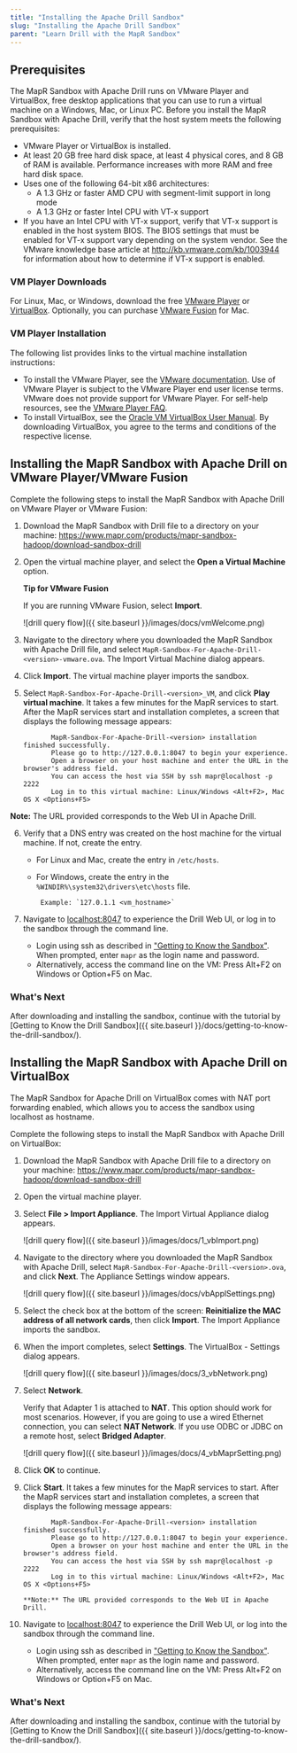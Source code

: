 ```yaml
---
title: "Installing the Apache Drill Sandbox"
slug: "Installing the Apache Drill Sandbox"
parent: "Learn Drill with the MapR Sandbox"
---
```

## Prerequisites

The MapR Sandbox with Apache Drill runs on VMware Player and VirtualBox, free
desktop applications that you can use to run a virtual machine on a Windows,
Mac, or Linux PC. Before you install the MapR Sandbox with Apache Drill,
verify that the host system meets the following prerequisites:

  * VMware Player or VirtualBox is installed.
  * At least 20 GB free hard disk space, at least 4 physical cores, and 8 GB of RAM is available. Performance increases with more RAM and free hard disk space.
  * Uses one of the following 64-bit x86 architectures:
    * A 1.3 GHz or faster AMD CPU with segment-limit support in long mode
    * A 1.3 GHz or faster Intel CPU with VT-x support
  * If you have an Intel CPU with VT-x support, verify that VT-x support is enabled in the host system BIOS. The BIOS settings that must be enabled for VT-x support vary depending on the system vendor. See the VMware knowledge base article at <http://kb.vmware.com/kb/1003944> for information about how to determine if VT-x support is enabled.

### VM Player Downloads

For Linux, Mac, or Windows, download the free [VMware Player](https://my.vmware.com/web/vmware/free#desktop_end_user_computing/vmware_player/6_0 "VMwarePlayer") or
[VirtualBox](https://www.virtualbox.org/wiki/Downloads). Optionally, you can
purchase [VMware Fusion](http://www.vmware.com/products/fusion/) for Mac.

### VM Player Installation

The following list provides links to the virtual machine installation
instructions:

  * To install the VMware Player, see the [VMware documentation](http://www.vmware.com/support/pubs/player_pubs.html). Use of VMware Player is subject to the VMware Player end user license terms. VMware does not provide support for VMware Player. For self-help resources, see the [VMware Player FAQ](http://www.vmware.com/products/player/faqs.html).
  * To install VirtualBox, see the [Oracle VM VirtualBox User Manual](http://dlc.sun.com.edgesuite.net/virtualbox/4.3.4/UserManual.pdf). By downloading VirtualBox, you agree to the terms and conditions of the respective license.

## Installing the MapR Sandbox with Apache Drill on VMware Player/VMware Fusion

Complete the following steps to install the MapR Sandbox with Apache Drill on
VMware Player or VMware Fusion:

1. Download the MapR Sandbox with Drill file to a directory on your machine:
   <https://www.mapr.com/products/mapr-sandbox-hadoop/download-sandbox-drill>
2. Open the virtual machine player, and select the **Open a Virtual Machine** option.

    **Tip for VMware Fusion**

    If you are running VMware Fusion, select **Import**.

    ![drill query flow]({{ site.baseurl }}/images/docs/vmWelcome.png)
3. Navigate to the directory where you downloaded the MapR Sandbox with Apache Drill file, and select `MapR-Sandbox-For-Apache-Drill-<version>-vmware.ova`.
    The Import Virtual Machine dialog appears.
4. Click **Import**. The virtual machine player imports the sandbox.
5. Select `MapR-Sandbox-For-Apache-Drill-<version>_VM`, and click **Play virtual machine**. It takes a few minutes for the MapR services to start. After the MapR services start and installation completes, a screen that displays the following message appears:

              MapR-Sandbox-For-Apache-Drill-<version> installation finished successfully.
              Please go to http://127.0.0.1:8047 to begin your experience.
              Open a browser on your host machine and enter the URL in the browser's address field.
              You can access the host via SSH by ssh mapr@localhost -p 2222
              Log in to this virtual machine: Linux/Windows <Alt+F2>, Mac OS X <Options+F5>
**Note:** The URL provided corresponds to the Web UI in Apache Drill.

6. Verify that a DNS entry was created on the host machine for the virtual machine. If not, create the entry.
    * For Linux and Mac, create the entry in `/etc/hosts`.
    * For Windows, create the entry in the `%WINDIR%\system32\drivers\etc\hosts` file.

           Example: `127.0.1.1 <vm_hostname>`

7. Navigate to [localhost:8047](http://localhost:8047) to experience the Drill Web UI, or log in to the sandbox through the command line.

   * Login using ssh as described in ["Getting to Know the Sandbox"]({{site.baseurl}}/docs/getting-to-know-the-drill-sandbox). When prompted, enter `mapr` as the login name and password.
   * Alternatively, access the command line on the VM: Press Alt+F2 on Windows or Option+F5 on Mac.

### What's Next

After downloading and installing the sandbox, continue with the tutorial by
[Getting to Know the Drill
Sandbox]({{ site.baseurl }}/docs/getting-to-know-the-drill-sandbox/).

## Installing the MapR Sandbox with Apache Drill on VirtualBox

The MapR Sandbox for Apache Drill on VirtualBox comes with NAT port forwarding
enabled, which allows you to access the sandbox using localhost as hostname.

Complete the following steps to install the MapR Sandbox with Apache Drill on
VirtualBox:

1. Download the MapR Sandbox with Apache Drill file to a directory on your machine:
<https://www.mapr.com/products/mapr-sandbox-hadoop/download-sandbox-drill>
2. Open the virtual machine player.
3. Select **File > Import Appliance**. The Import Virtual Appliance dialog appears.

     ![drill query flow]({{ site.baseurl }}/images/docs/1_vbImport.png)
4. Navigate to the directory where you downloaded the MapR Sandbox with Apache Drill, select `MapR-Sandbox-For-Apache-Drill-<version>.ova`, and click **Next**. The Appliance Settings window appears.

     ![drill query flow]({{ site.baseurl }}/images/docs/vbApplSettings.png)
5. Select the check box at the bottom of the screen: **Reinitialize the MAC address of all network cards**, then click **Import**. The Import Appliance imports the sandbox.
6. When the import completes, select **Settings**. The VirtualBox - Settings dialog appears.

     ![drill query flow]({{ site.baseurl }}/images/docs/3_vbNetwork.png)
7. Select **Network**.

    Verify that Adapter 1 is attached to **NAT**. This option should work for most scenarios. However, if you are going to use a wired Ethernet connection, you can select **NAT Network**. If you use ODBC or JDBC on a remote host, select **Bridged Adapter**.

     ![drill query flow]({{ site.baseurl }}/images/docs/4_vbMaprSetting.png)
8. Click **OK** to continue.

9. Click **Start**. It takes a few minutes for the MapR services to start. After the MapR services start and installation completes, a screen that displays the following message appears:

              MapR-Sandbox-For-Apache-Drill-<version> installation finished successfully.
              Please go to http://127.0.0.1:8047 to begin your experience.
              Open a browser on your host machine and enter the URL in the browser's address field.
              You can access the host via SSH by ssh mapr@localhost -p 2222
              Log in to this virtual machine: Linux/Windows <Alt+F2>, Mac OS X <Options+F5>

       **Note:** The URL provided corresponds to the Web UI in Apache Drill.

10. Navigate to [localhost:8047](http://localhost:8047) to experience the Drill Web UI, or log into the sandbox through the command line.
       * Login using ssh as described in ["Getting to Know the Sandbox"]({{site.baseurl}}/docs/getting-to-know-the-drill-sandbox). When prompted, enter `mapr` as the login name and password.
       * Alternatively, access the command line on the VM: Press Alt+F2 on Windows or Option+F5 on Mac.

### What's Next

After downloading and installing the sandbox, continue with the tutorial by
[Getting to Know the Drill Sandbox]({{ site.baseurl }}/docs/getting-to-know-the-drill-sandbox/).
